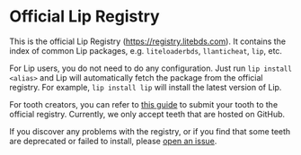 # Official Lip Registry

This is the official Lip Registry (<https://registry.litebds.com>). It contains the index of common Lip packages, e.g. `liteloaderbds`, `llanticheat`, `lip`, etc.

For Lip users, you do not need to do any configuration. Just run `lip install <alias>` and Lip will automatically fetch the package from the official registry. For example, `lip install lip` will install the latest version of Lip.

For tooth creators, you can refer to [this guide](https://lip.docs.litebds.com/en/#/tutorials/submit_your_tooth_to_lip_registry) to submit your tooth to the official registry. Currently, we only accept teeth that are hosted on GitHub.

If you discover any problems with the registry, or if you find that some teeth are deprecated or failed to install, please [open an issue](https://github.com/LiteLDev/Registry/issues/new/choose).